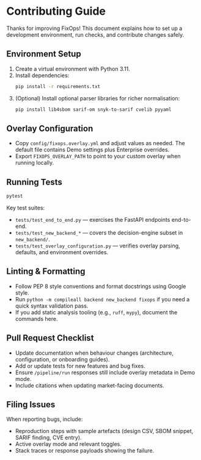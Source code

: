 # Contributing Guide

Thanks for improving FixOps! This document explains how to set up a development environment, run
checks, and contribute changes safely.

## Environment Setup

1. Create a virtual environment with Python 3.11.
2. Install dependencies:
   ```bash
   pip install -r requirements.txt
   ```
3. (Optional) Install optional parser libraries for richer normalisation:
   ```bash
   pip install lib4sbom sarif-om snyk-to-sarif cvelib pyyaml
   ```

## Overlay Configuration

- Copy `config/fixops.overlay.yml` and adjust values as needed. The default file contains Demo settings
  plus Enterprise overrides.
- Export `FIXOPS_OVERLAY_PATH` to point to your custom overlay when running locally.

## Running Tests

```bash
pytest
```

Key test suites:

- `tests/test_end_to_end.py` — exercises the FastAPI endpoints end-to-end.
- `tests/test_new_backend_*` — covers the decision-engine subset in `new_backend/`.
- `tests/test_overlay_configuration.py` — verifies overlay parsing, defaults, and environment overrides.

## Linting & Formatting

- Follow PEP 8 style conventions and format docstrings using Google style.
- Run `python -m compileall backend new_backend fixops` if you need a quick syntax validation pass.
- If you add static analysis tooling (e.g., `ruff`, `mypy`), document the commands here.

## Pull Request Checklist

- Update documentation when behaviour changes (architecture, configuration, or onboarding guides).
- Add or update tests for new features and bug fixes.
- Ensure `/pipeline/run` responses still include overlay metadata in Demo mode.
- Include citations when updating market-facing documents.

## Filing Issues

When reporting bugs, include:

- Reproduction steps with sample artefacts (design CSV, SBOM snippet, SARIF finding, CVE entry).
- Active overlay mode and relevant toggles.
- Stack traces or response payloads showing the failure.
